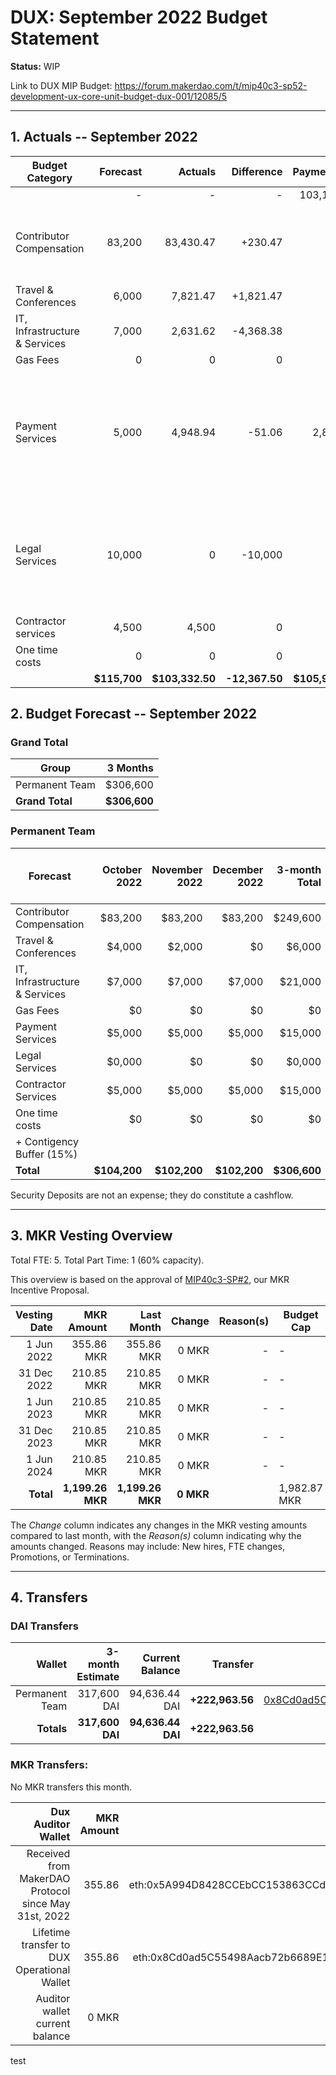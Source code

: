 # DUX: September 2022 Budget Statement

**Status:** WIP

Link to DUX MIP Budget: https://forum.makerdao.com/t/mip40c3-sp52-development-ux-core-unit-budget-dux-001/12085/5

---

## 1. Actuals -- September 2022

| Budget Category               |     Forecast |         Actuals |      Difference |     Payments |                                                                                           Comment |
| ----------------------------- | -----------: | --------------: | --------------: | -----------: | ------------------------------------------------------------------------------------------------: |
|                               |            - |               - |               - |       103,190 |                                                                                                   |
| Contributor Compensation      |       83,200 |       83,430.47 |       +230.47 |            - |                                                     Variation on estimate. No outstanding reason. |
| Travel & Conferences          |        6,000 |        7,821.47 |       +1,821.47 |            - |  |
| IT, Infrastructure & Services |        7,000 |        2,631.62 |         -4,368.38 |         |                                        |
| Gas Fees                      |            0 |               0 |               0 |            - |                                                                                                 - |
| Payment Services              |        5,000 |        4,948.94 |         -51.06 |            2,800 |        Slight deviation on estimation without outstanding reason, is a percentage of total costs. |
| Legal Services                |       10,000 |               0 |         -10,000 |            - |           We are expecting to pay a legal firm, but it didn't happened yet, moving to next month. |
| Contractor services           |        4,500 |           4,500 |               0 |            - |                                                                                                 - |
| One time costs                |            0 |           0 |          0 |            - |                                                                     |
|                               | **$115,700** | **$103,332.50** | **-12,367.50** | **$105,990** |                                                                                                 - |

## 2. Budget Forecast -- September 2022

### Grand Total

| Group           |     3 Months |
| --------------- | -----------: |
| Permanent Team  |     $306,600 |
| **Grand Total** | **$306,600** |

### Permanent Team

| Forecast                      | October 2022 | November 2022 | December 2022 | 3-month Total | MIP Budget Forecast/ CAP |
| ----------------------------- | -------------: | -----------: | ------------: | ------------: | -----------------------: |
| Contributor Compensation      |        $83,200 |      $83,200 |       $83,200 |      $249,600 |                 $275,000 |
| Travel & Conferences          |         $4,000 |       $2,000 |            $0 |        $6,000 |                  $13,500 |
| IT, Infrastructure & Services |         $7,000 |       $7,000 |        $7,000 |       $21,000 |                  $27,000 |
| Gas Fees                      |             $0 |           $0 |            $0 |            $0 |                   $3,000 |
| Payment Services              |         $5,000 |       $5,000 |        $5,000 |       $15,000 |                  $19,500 |
| Legal Services                |        $0,000 |           $0 |            $0 |       $0,000 |                  $16,500 |
| Contractor Services           |         $5,000 |       $5,000 |        $5,000 |       $15,000 |                  $45,000 |
| One time costs                |             $0 |           $0 |            $0 |            $0 |                  $21,000 |
| + Contigency Buffer (15%)     |                |              |               |               |                  $63,075 |
| **Total**                     |   **$104,200** | **$102,200** |   **$102,200** |  **$306,600** |             **$483,575** |

Security Deposits are not an expense; they do constitute a cashflow.

---

## 3. MKR Vesting Overview

Total FTE: 5. Total Part Time: 1 (60% capacity).

This overview is based on the approval of [MIP40c3-SP#2](https://forum.makerdao.com/t/mip40c3-sp27-development-ux-core-unit-mkr-budget-dux-001/9777), our MKR Incentive Proposal.

| Vesting Date |       MKR Amount |       Last Month |    Change | Reason(s) | Budget Cap   | MKR Actuals |
| -----------: | ---------------: | ---------------: | --------: | --------: | ------------ | ----------- |
|   1 Jun 2022 |       355.86 MKR |       355.86 MKR |     0 MKR |         - | -            | 355.86      |
|  31 Dec 2022 |       210.85 MKR |       210.85 MKR |     0 MKR |         - | -            | -           |
|   1 Jun 2023 |       210.85 MKR |       210.85 MKR |     0 MKR |         - | -            | -           |
|  31 Dec 2023 |       210.85 MKR |       210.85 MKR |     0 MKR |         - | -            | -           |
|   1 Jun 2024 |       210.85 MKR |       210.85 MKR |     0 MKR |         - | -            | -           |
|    **Total** | **1,199.26 MKR** | **1,199.26 MKR** | **0 MKR** |           | 1,982.87 MKR | 355.86      |

The _Change_ column indicates any changes in the MKR vesting amounts compared to last month, with the _Reason(s)_ column indicating why the amounts changed. Reasons may include: New hires, FTE changes, Promotions, or Terminations.

---

## 4. Transfers

### DAI Transfers

|         Wallet | 3-month Estimate |    Current Balance |        Transfer |                                                                                                                    Multi-sig Address |
| -------------: | ---------------: | -----------------: | --------------: | -----------------------------------------------------------------------------------------------------------------------------------: |
| Permanent Team |      317,600 DAI |     94,636.44 DAI | **+222,963.56** | [0x8Cd0ad5C55498Aacb72b6689E1da5A284C69c0C7](https://gnosis-safe.io/app/#/safes/0x8Cd0ad5C55498Aacb72b6689E1da5A284C69c0C7/balances) |
|     **Totals** |  **317,600 DAI** | **94,636.44 DAI** | **+222,963.56** |                                                                                                                                      |

### MKR Transfers:

No MKR transfers this month.

|                                   Dux Auditor Wallet | MKR Amount |                              Multi-sig address |
| ---------------------------------------------------: | ---------: | ---------------------------------------------: |
| Received from MakerDAO Protocol since May 31st, 2022 |     355.86 | eth:0x5A994D8428CCEbCC153863CCdA9D2Be6352f89ad |
|          Lifetime transfer to DUX Operational Wallet |     355.86 | eth:0x8Cd0ad5C55498Aacb72b6689E1da5A284C69c0C7 |
|                       Auditor wallet current balance |      0 MKR |                                                |


test